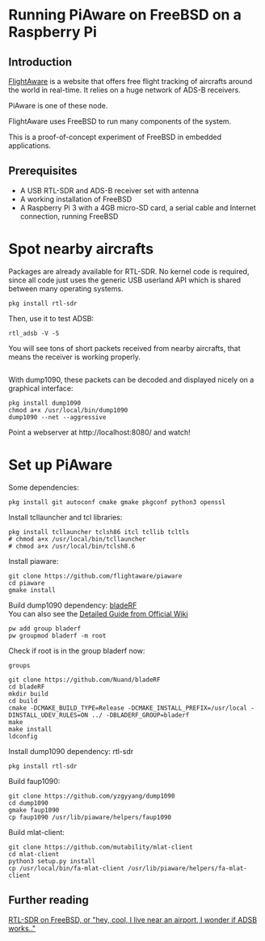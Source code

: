 # Running PiAware on FreeBSD on a Raspberry Pi

## Introduction

[FlightAware](http://flightaware.com/live/) is a website that offers free flight tracking of aircrafts around the world in real-time. It relies on a huge network of ADS-B receivers.

PiAware is one of these node.

FlightAware uses FreeBSD to run many components of the system.  

This is a proof-of-concept experiment of FreeBSD in embedded applications.

## Prerequisites

- A USB RTL-SDR and ADS-B receiver set with antenna
- A working installation of FreeBSD
- A Raspberry Pi 3 with a 4GB micro-SD card, a serial cable and Internet connection, running FreeBSD

# Spot nearby aircrafts

Packages are already available for RTL-SDR. No kernel code is required, since all code just uses the generic USB userland API which is shared between many operating systems.

```
pkg install rtl-sdr
```

Then, use it to test ADSB:

```
rtl_adsb -V -S
```

You will see tons of short packets received from nearby aircrafts, that means the receiver is working properly.
```

```

With dump1090, these packets can be decoded and displayed nicely on a graphical interface:
```
pkg install dump1090
chmod a+x /usr/local/bin/dump1090
dump1090 --net --aggressive
```

Point a webserver at http://localhost:8080/ and watch!

# Set up PiAware

Some dependencies:
```
pkg install git autoconf cmake gmake pkgconf python3 openssl
```

Install tcllauncher and tcl libraries:
```
pkg install tcllauncher tclsh86 itcl tcllib tcltls
# chmod a+x /usr/local/bin/tcllauncher
# chmod a+x /usr/local/bin/tclsh8.6
```

Install piaware:
```
git clone https://github.com/flightaware/piaware
cd piaware
gmake install
```

Build dump1090 dependency: [bladeRF](https://github.com/Nuand/bladeRF)  
You can also see the [Detailed Guide from Official Wiki](https://github.com/Nuand/bladeRF/wiki/Getting-Started%3A-Linux#Building_bladeRF_libraries_and_tools_from_source)
```
pw add group bladerf
pw groupmod bladerf -m root
```
Check if root is in the group bladerf now:
```
groups
```
```
git clone https://github.com/Nuand/bladeRF
cd bladeRF
mkdir build
cd build
cmake -DCMAKE_BUILD_TYPE=Release -DCMAKE_INSTALL_PREFIX=/usr/local -DINSTALL_UDEV_RULES=ON ../ -DBLADERF_GROUP=bladerf
make
make install
ldconfig
```

Install dump1090 dependency: rtl-sdr
```
pkg install rtl-sdr
```

Build faup1090:
```
git clone https://github.com/yzgyyang/dump1090
cd dump1090
gmake faup1090
cp faup1090 /usr/lib/piaware/helpers/faup1090
```

Build mlat-client:
```
git clone https://github.com/mutability/mlat-client
cd mlat-client
python3 setup.py install
cp /usr/local/bin/fa-mlat-client /usr/lib/piaware/helpers/fa-mlat-client
```

## Further reading

[RTL-SDR on FreeBSD, or "hey, cool, I live near an airport, I wonder if ADSB works.."](https://forums.freebsd.org/threads/52157/)
